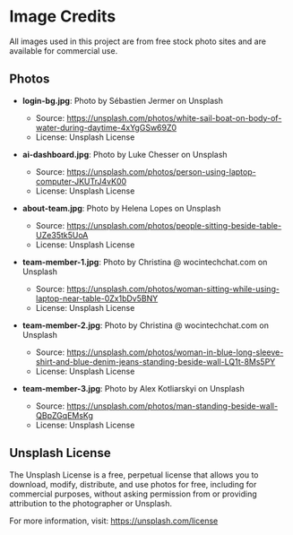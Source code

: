 # Image Credits

All images used in this project are from free stock photo sites and are available for commercial use.

## Photos

- **login-bg.jpg**: Photo by Sébastien Jermer on Unsplash
  - Source: https://unsplash.com/photos/white-sail-boat-on-body-of-water-during-daytime-4xYgGSw69Z0
  - License: Unsplash License

- **ai-dashboard.jpg**: Photo by Luke Chesser on Unsplash
  - Source: https://unsplash.com/photos/person-using-laptop-computer-JKUTrJ4vK00
  - License: Unsplash License

- **about-team.jpg**: Photo by Helena Lopes on Unsplash
  - Source: https://unsplash.com/photos/people-sitting-beside-table-UZe35tk5UoA
  - License: Unsplash License

- **team-member-1.jpg**: Photo by Christina @ wocintechchat.com on Unsplash
  - Source: https://unsplash.com/photos/woman-sitting-while-using-laptop-near-table-0Zx1bDv5BNY
  - License: Unsplash License

- **team-member-2.jpg**: Photo by Christina @ wocintechchat.com on Unsplash
  - Source: https://unsplash.com/photos/woman-in-blue-long-sleeve-shirt-and-blue-denim-jeans-standing-beside-wall-LQ1t-8Ms5PY
  - License: Unsplash License

- **team-member-3.jpg**: Photo by Alex Kotliarskyi on Unsplash
  - Source: https://unsplash.com/photos/man-standing-beside-wall-QBpZGqEMsKg
  - License: Unsplash License

## Unsplash License

The Unsplash License is a free, perpetual license that allows you to download, modify, distribute, and use photos for free, including for commercial purposes, without asking permission from or providing attribution to the photographer or Unsplash.

For more information, visit: https://unsplash.com/license
